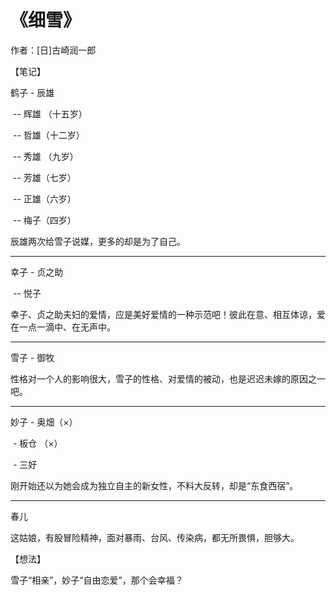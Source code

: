 # 《细雪》

 作者：[日]古崎润一郎

【笔记】

鹤子 - 辰雄

​	-- 辉雄 （十五岁）

​	-- 哲雄（十二岁）

​	-- 秀雄 （九岁）

​	-- 芳雄（七岁）

​	-- 正雄（六岁）

​	-- 梅子（四岁）

辰雄两次给雪子说媒，更多的却是为了自己。

---

幸子 - 贞之助

​	-- 悦子

幸子、贞之助夫妇的爱情，应是美好爱情的一种示范吧！彼此在意、相互体谅，爱在一点一滴中、在无声中。

---

雪子 -  御牧

性格对一个人的影响很大，雪子的性格、对爱情的被动，也是迟迟未嫁的原因之一吧。

---

妙子 - 奥畑（×）

​	- 板仓 （×）

​	- 三好

刚开始还以为她会成为独立自主的新女性，不料大反转，却是“东食西宿”。

---

春儿

​	这姑娘，有股冒险精神，面对暴雨、台风、传染病，都无所畏惧，胆够大。



【想法】

雪子“相亲”，妙子“自由恋爱”，那个会幸福？